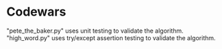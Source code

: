 # Codewars

"pete_the_baker.py" uses unit testing to validate the algorithm.
"high_word.py" uses try/except assertion testing to validate the algorithm.
